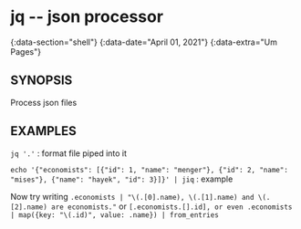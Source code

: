 # jq -- json processor
{:data-section="shell"}
{:data-date="April 01, 2021"}
{:data-extra="Um Pages"}

## SYNOPSIS
Process json files

## EXAMPLES

`jq '.'`
: format file piped into it

`echo '{"economists": [{"id": 1, "name": "menger"}, {"id": 2, "name": "mises"}, {"name": "hayek", "id": 3}]}' | jiq`
: example

Now try writing `.economists | "\(.[0].name), \(.[1].name) and \(.[2].name) are economists."` or `[.economists.[].id], or even .economists | map({key: "\(.id)", value: .name}) | from_entries`

